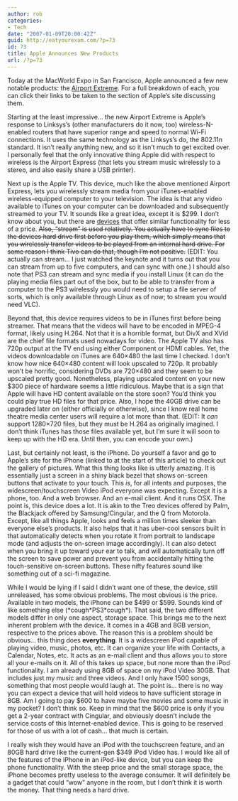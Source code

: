 ```yaml
---
author: rob
categories:
- Tech
date: "2007-01-09T20:00:42Z"
guid: http://eatyourexam.com/?p=73
id: 73
title: Apple Announces New Products
url: /?p=73
---
```

Today at the MacWorld Expo in San Francisco, Apple announced a few new notable products: the [Airport Extreme](http://www.apple.com/airportextreme/). For a full breakdown of each, you can click their links to be taken to the section of Apple’s site discussing them.

Starting at the least impressive… the new Airport Extreme is Apple’s response to Linksys’s (other manufacturers do it now, too) wireless-N-enabled routers that have superior range and speed to normal Wi-Fi connections. It uses the same technology as the Linksys’s do, the 802.11n standard. It isn’t really anything new, and so it isn’t much to get excited over. I personally feel that the only innovative thing Apple did with respect to wireless is the Airport Express (that lets you stream music wirelessly to a stereo, and also easily share a USB printer).

Next up is the Apple TV. This device, much like the above mentioned Airport Express, lets you wirelessly stream media from your iTunes-enabled wireless-equipped computer to your television. The idea is that any video available to iTunes on your computer can be downloaded and subsequently streamed to your TV. It sounds like a great idea, except it is $299. I don’t know about you, but there are [devices](http://www.amazon.com/Sony-LF-B20-LocationFree-Wireless-Station/dp/B000I62YBO) that offer similar functionality for less of a price. <strike>Also, “stream” is used relatively. You actually have to sync files to the devices hard drive first before you play them, which simply means that you wirelessly transfer videos to be played from an internal hard drive. For some reason I think Tivo can do that, though I’m not positive.</strike> (EDIT: You actually can stream… I just watched the keynote and it turns out that you can stream from up to five computers, and can sync with one.) I should also note that PS3 can stream and sync media if you install Linux (it can do the playing media files part out of the box, but to be able to transfer from a computer to the PS3 wirelessly you would need to setup a file server of sorts, which is only available through Linux as of now; to stream you would need VLC).

Beyond that, this device requires videos to be in iTunes first before being streamer. That means that the videos will have to be encoded in MPEG-4 format, likely using H.264. Not that it is a horrible format, but DivX and XVid are the chief file formats used nowadays for video. The Apple TV also has 720p output at the TV end using either Component or HDMI cables. Yet, the videos downloadable on iTunes are 640×480 the last time I checked. I don’t know how nice 640×480 content will look upscaled to 720p. It probably won’t be horrific, considering DVDs are 720×480 and they seem to be upscaled pretty good. Nonetheless, playing upscaled content on your new $300 piece of hardware seems a little ridiculous. Maybe that is a sign that Apple will have HD content available on the store soon? You’d think you could play true HD files for that price. Also, I hope the 40GB drive can be upgraded later on (either officially or otherwise), since I know real home theatre media center users will require a lot more than that. (EDIT: It _can_ support 1280×720 files, but they must be H.264 as originally imagined. I don’t think iTunes has those files available yet, but I’m sure it will soon to keep up with the HD era. Until then, you can encode your own.)

Last, but certainly not least, is the iPhone. Do yourself a favor and go to Apple’s site for the iPhone (linked to at the start of this article) to check out the gallery of pictures. What this thing looks like is utterly amazing. It is essentially just a screen in a shiny black bezel that shows on-screen buttons that activate to your touch. This _is_, for all intents and purposes, the widescreen/touchscreen Video iPod everyone was expecting. Except it is a phone, too. And a web browser. And an e-mail client. And it runs OSX. The point is, this device does a lot. It is akin to the Treo devices offered by Palm, the Blackjack offered by Samsung/Cingular, and the Q from Motorola. Except, like all things Apple, looks and feels a million times sleeker than everyone else’s products. It also helps that it has uber-cool sensors built in that automatically detects when you rotate it from portrait to landscape mode (and adjusts the on-screen image accordingly). It can also detect when you bring it up toward your ear to talk, and will automatically turn off the screen to save power and prevent you from accidentally hitting the touch-sensitive on-screen buttons. These nifty features sound like something out of a sci-fi magazine.

While I would be lying if I said I didn’t want one of these, the device, still unreleased, has some obvious problems. The most obvious is the price. Available in two models, the iPhone can be $499 or $599. Sounds kind of like something else (\*cough\*PS3\*cough\*). That said, the two different models differ in only one aspect, storage space. This brings me to the next inherent problem with the device. It comes in a 4GB and 8GB version, respective to the prices above. The reason this is a problem should be obvious… this thing does **everything**. It is a widescreen iPod capable of playing video, music, photos, etc. It can organize your life with Contacts, a Calendar, Notes, etc. It acts as an e-mail client and thus allows you to store all your e-mails on it. All of this takes up space, but none more than the iPod functionality. I am already using 8GB of space on my iPod Video 30GB. That includes just my music and three videos. And I only have 1500 songs, something that most people would laugh at. The point is… there is no way you can expect a device that will hold videos to have sufficient storage in 8GB. Am I going to pay $600 to have maybe five movies and some music in my pocket? I don’t think so. Keep in mind that the $600 price is only if you get a 2-year contract with Cingular, and obviously doesn’t include the service costs of this Internet-enabled device. This is going to be reserved for those of us with a lot of cash… that much is certain.

I really wish they would have an iPod with the touchscreen feature, and an 80GB hard drive like the current-gen $349 iPod Video has. I would like all of the features of the iPhone in an iPod-like device, but you can keep the phone functionality. With the steep price and the small storage space, the iPhone becomes pretty useless to the average consumer. It will definitely be a gadget that could “wow” anyone in the room, but I don’t think it is worth the money. That thing needs a hard drive.